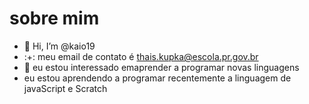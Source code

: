 #  sobre mim
- 👋 Hi, I’m @kaio19
- :+: meu email de contato é thais.kupka@escola.pr.gov.br
-  👀 eu estou interessado emaprender a programar novas linguagens
-  eu estou aprendendo a programar recentemente a linguagem de javaScript e Scratch

